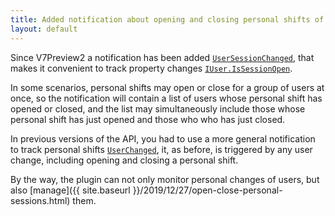 ```yaml
---
title: Added notification about opening and closing personal shifts of users
layout: default
---
```


Since V7Preview2 a notification has been added [`UserSessionChanged`](https://syrve.github.io/front.api.sdk/v7/html/P_Resto_Front_Api_INotificationService_UserSessionChanged.htm), that makes it convenient to track property changes [`IUser.IsSessionOpen`](https://syrve.github.io/front.api.sdk/v7/html/P_Resto_Front_Api_Data_Security_IUser_IsSessionOpen.htm).

In some scenarios, personal shifts may open or close for a group of users at once, so the notification will contain a list of users whose personal shift has opened or closed, and the list may simultaneously include those whose personal shift has just opened and those who who has just closed.

In previous versions of the API, you had to use a more general notification to track personal shifts [`UserChanged`](https://syrve.github.io/front.api.sdk/v6/html/P_Resto_Front_Api_INotificationService_UserChanged.htm), it, as before, is triggered by any user change, including opening and closing a personal shift.

By the way, the plugin can not only monitor personal changes of users, but also [manage]({{ site.baseurl }}/2019/12/27/open-close-personal-sessions.html) them.